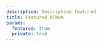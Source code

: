 ```yaml
---
description: Description featured
title: Featured Album
params:
  featured: true
  private: true
---
```

